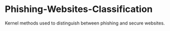 # Phishing-Websites-Classification
Kernel methods used to distinguish between phishing and secure websites.
